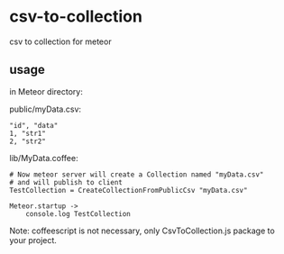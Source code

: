 csv-to-collection
===========

csv to collection for meteor

## usage

in Meteor directory:

public/myData.csv:

	"id", "data"
	1, "str1"
	2, "str2"

lib/MyData.coffee:

	# Now meteor server will create a Collection named "myData.csv"
	# and will publish to client
	TestCollection = CreateCollectionFromPublicCsv "myData.csv"

	Meteor.startup ->
		console.log TestCollection

Note: coffeescript is not necessary, only CsvToCollection.js package to your project.
